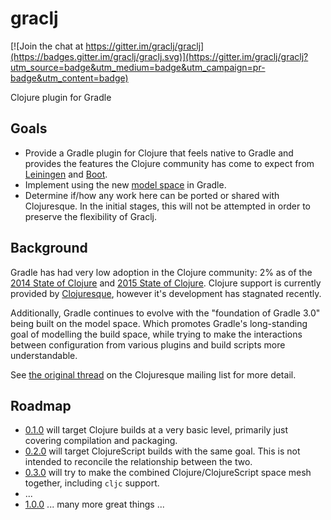 # graclj

[![Join the chat at https://gitter.im/graclj/graclj](https://badges.gitter.im/graclj/graclj.svg)](https://gitter.im/graclj/graclj?utm_source=badge&utm_medium=badge&utm_campaign=pr-badge&utm_content=badge)

Clojure plugin for Gradle

## Goals

- Provide a Gradle plugin for Clojure that feels native to Gradle and provides the features the Clojure community has
  come to expect from [Leiningen](http://leiningen.org/) and [Boot](http://boot-clj.com/).
- Implement using the new [model space](https://docs.gradle.org/nightly/userguide/new_model.html) in Gradle.
- Determine if/how any work here can be ported or shared with Clojuresque. In the initial stages, this will not be
  attempted in order to preserve the flexibility of Graclj.

## Background

Gradle has had very low adoption in the Clojure community: 2% as of the [2014 State of Clojure](https://cognitect.wufoo.com/reports/state-of-clojure-2014-results/) and [2015 State of Clojure](https://www.surveymonkey.com/results/SM-QKBJ2C5J/).
Clojure support is currently provided by [Clojuresque](https://bitbucket.org/clojuresque/), however it's development has stagnated recently.

Additionally, Gradle continues to evolve with the "foundation of Gradle 3.0" being built on the model space. Which promotes
Gradle's long-standing goal of modelling the build space, while trying to make the interactions between configuration
from various plugins and build scripts more understandable.

See [the original thread](https://groups.google.com/forum/#!topic/clojuresque/1j24yiOGa30) on the Clojuresque mailing list for
more detail.

## Roadmap

- [0.1.0](https://github.com/graclj/graclj/milestones/0.1.0) will target Clojure builds at a very basic level, primarily just covering compilation and packaging.
- [0.2.0](https://github.com/graclj/graclj/milestones/0.2.0) will target ClojureScript builds with the same goal. This is not intended to reconcile the relationship between the two.
- [0.3.0](https://github.com/graclj/graclj/milestones/0.3.0) will try to make the combined Clojure/ClojureScript space mesh together, including `cljc` support.
- ...
- [1.0.0](https://github.com/graclj/graclj/milestones/1.0.0) ... many more great things ...
